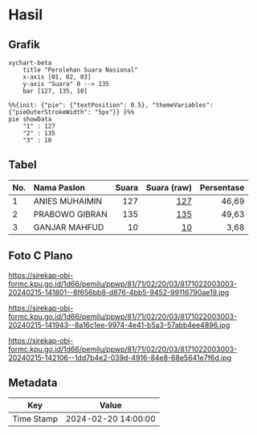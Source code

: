 # Hasil

## Grafik

```mermaid
xychart-beta
    title "Perolehan Suara Nasional"
    x-axis [01, 02, 03]
    y-axis "Suara" 0 --> 135
    bar [127, 135, 10]
```

```mermaid
%%{init: {"pie": {"textPosition": 0.5}, "themeVariables": {"pieOuterStrokeWidth": "5px"}} }%%
pie showData
    "1" : 127
    "2" : 135
    "3" : 10
```

## Tabel

| No. | Nama Paslon    | Suara | Suara (raw) | Persentase |
|:--- |:-------------- | -----:| -----------:| ----------:|
| 1   | ANIES MUHAIMIN | 127   | [127][p-1]  | 46,69      |
| 2   | PRABOWO GIBRAN | 135   | [135][p-2]  | 49,63      |
| 3   | GANJAR MAHFUD  | 10    | [10][p-3]   | 3,68       |


[p-1]: https://github.com/gigit-pemilu/pemilu-2024/blob/main/pilpres/hitung-suara/sub/81-maluku/sub/71-kota-ambon/sub/02-sirimau/sub/2003-batu-merah/sub/003-tps/sub/paslon-1.txt
[p-2]: https://github.com/gigit-pemilu/pemilu-2024/blob/main/pilpres/hitung-suara/sub/81-maluku/sub/71-kota-ambon/sub/02-sirimau/sub/2003-batu-merah/sub/003-tps/sub/paslon-2.txt
[p-3]: https://github.com/gigit-pemilu/pemilu-2024/blob/main/pilpres/hitung-suara/sub/81-maluku/sub/71-kota-ambon/sub/02-sirimau/sub/2003-batu-merah/sub/003-tps/sub/paslon-3.txt

## Foto C Plano

https://sirekap-obj-formc.kpu.go.id/1d66/pemilu/ppwp/81/71/02/20/03/8171022003003-20240215-141801--8f656bb8-d876-4bb5-9452-99116790ae19.jpg

https://sirekap-obj-formc.kpu.go.id/1d66/pemilu/ppwp/81/71/02/20/03/8171022003003-20240215-141943--8a16c1ee-9974-4e41-b5a3-57abb4ee4896.jpg

https://sirekap-obj-formc.kpu.go.id/1d66/pemilu/ppwp/81/71/02/20/03/8171022003003-20240215-142106--1dd7b4e2-039d-4916-84e8-68e5641e7f6d.jpg


## Metadata

| Key        | Value               |
| ---------- | ------------------- |
| Time Stamp | 2024-02-20 14:00:00 |



